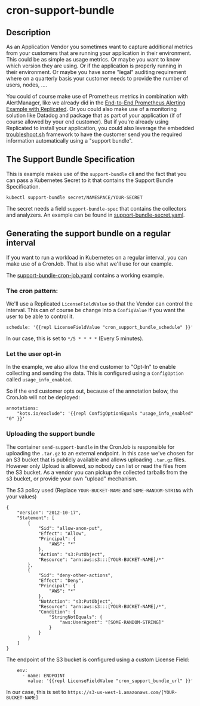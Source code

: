 # cron-support-bundle

## Description

As an Application Vendor you sometimes want to capture additional metrics from your customers that are running your application in their environment. This could be as simple as usage metrics. Or maybe you want to know which version they are using. Or if the application is properly running in their environment. Or maybe you have some "legal" auditing requirement where on a quarterly basis your customer needs to provide the number of users, nodes, ....

You could of course make use of Prometheus metrics in combination with AlertManager, like we already did in the [End-to-End Prometheus Alerting Example with Replicated](https://www.replicated.com/blog/end-to-end-prometheus-alerting-example-with-replicated/). Or you could also make use of a monitoring solution like Datadog and package that as part of your application (if of course allowed by your end customer). But if you're already using Replicated to install your application, you could also leverage the embedded [troubleshoot.sh](https://troubleshoot.sh) framework to have the customer send you the required information automatically using a "support bundle".

## The Support Bundle Specification
This is example makes use of the `support-bundle` cli and the fact that you can pass a Kubernetes Secret to it that contains the Support Bundle Specification.

```
kubectl support-bundle secret/NAMESPACE/YOUR-SECRET
```
The secret needs a field `support-bundle-spec` that contains the collectors and analyzers. An example can be found in [support-bundle-secret.yaml](./manifests/support-bundle-secret.yaml).

## Generating the support bundle on a regular interval
If you want to run a workload in Kubernetes on a regular interval, you can make use of a CronJob. That is also what we'll use for our example.

The [support-bundle-cron-job.yaml](./manifests/support-bundle-cron-job.yaml) contains a working example.

### The cron pattern:
We'll use a Replicated `LicenseFieldValue` so that the Vendor can control the interval. This can of course be change into a `ConfigValue` if you want the user to be able to control it.

```
schedule: '{{repl LicenseFieldValue "cron_support_bundle_schedule" }}'
```

In our case, this is set to `*/5 * * * *` (Every 5 minutes).


### Let the user opt-in
In the example, we also allow the end customer to "Opt-In" to enable collecting and sending the data. This is configured using a `ConfigOption` called `usage_info_enabled`.

So if the end customer opts out, because of the annotation below, the CronJob will not be deployed:

```
annotations:
    "kots.io/exclude": '{{repl ConfigOptionEquals "usage_info_enabled" "0" }}'
```

### Uploading the support bundle
The container `send-support-bundle` in the CronJob is responsible for uploading the `.tar.gz` to an external endpoint. In this case we've chosen for an S3 bucket that is publicly available and allows uploading `.tar.gz` files. However only Upload is allowed, so nobody can list or read the files from the S3 bucket. As a vendor you can pickup the collected tarballs from the s3 bucket, or provide your own "upload" mechanism.

The S3 policy used (Replace `YOUR-BUCKET-NAME` and `SOME-RANDOM-STRING` with your values)
```
{
    "Version": "2012-10-17",
    "Statement": [
        {
            "Sid": "allow-anon-put",
            "Effect": "Allow",
            "Principal": {
                "AWS": "*"
            },
            "Action": "s3:PutObject",
            "Resource": "arn:aws:s3:::[YOUR-BUCKET-NAME]/*"
        },
        {
            "Sid": "deny-other-actions",
            "Effect": "Deny",
            "Principal": {
                "AWS": "*"
            },
            "NotAction": "s3:PutObject",
            "Resource": "arn:aws:s3:::[YOUR-BUCKET-NAME]/*",
            "Condition": {
                "StringNotEquals": {
                    "aws:UserAgent": "[SOME-RANDOM-STRING]"
                }
            }
        }
    ]
}
```

The endpoint of the S3 bucket is configured using a custom License Field:
```
    env:
      - name: ENDPOINT
        value: '{{repl LicenseFieldValue "cron_support_bundle_url" }}'
```

In our case, this is set to `https://s3-us-west-1.amazonaws.com/[YOUR-BUCKET-NAME]`